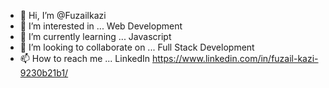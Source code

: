 - 👋 Hi, I’m @Fuzailkazi
- 👀 I’m interested in ... Web Development
- 🌱 I’m currently learning ... Javascript
- 💞️ I’m looking to collaborate on ... Full Stack Development
- 📫 How to reach me ... LinkedIn  https://www.linkedin.com/in/fuzail-kazi-9230b21b1/

<!---
Fuzailkazi/Fuzailkazi is a ✨ special ✨ repository because its `README.md` (this file) appears on your GitHub profile.
You can click the Preview link to take a look at your changes.
--->

